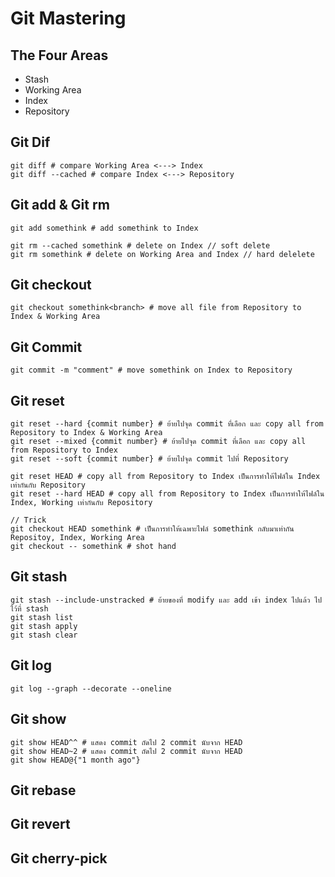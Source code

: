 # Git Mastering

## The Four Areas

- Stash
- Working Area
- Index
- Repository

## Git Dif

```
git diff # compare Working Area <---> Index
git diff --cached # compare Index <---> Repository
```

## Git add & Git rm

```
git add somethink # add somethink to Index

git rm --cached somethink # delete on Index // soft delete
git rm somethink # delete on Working Area and Index // hard delelete
```

## Git checkout

```
git checkout somethink<branch> # move all file from Repository to Index & Working Area
```

## Git Commit

```
git commit -m "comment" # move somethink on Index to Repository
```

## Git reset

```
git reset --hard {commit number} # ย้ายไปจุด commit ที่เลือก และ copy all from Repository to Index & Working Area
git reset --mixed {commit number} # ย้ายไปจุด commit ที่เลือก และ copy all from Repository to Index
git reset --soft {commit number} # ย้ายไปจุด commit ไปที่ Repository

git reset HEAD # copy all from Repository to Index เป็นการทำให้ไฟล์ใน Index เท่ากันกับ Repository
git reset --hard HEAD # copy all from Repository to Index เป็นการทำให้ไฟล์ใน Index, Working เท่ากันกับ Repository

// Trick
git checkout HEAD somethink # เป็นการทำให้เฉพาะไฟล์ somethink กลับมาเท่ากัน Repositoy, Index, Working Area
git checkout -- somethink # shot hand
```

## Git stash

```
git stash --include-unstracked # ย้ายของที่ modify และ add เข้า index ไปแล้ว ไปไว้ที่ stash
git stash list
git stash apply
git stash clear
```

## Git log

```
git log --graph --decorate --oneline
```

## Git show

```
git show HEAD^^ # แสดง commit ถัดไป 2 commit นับจาก HEAD
git show HEAD~2 # แสดง commit ถัดไป 2 commit นับจาก HEAD
git show HEAD@{"1 month ago"}
```

## Git rebase

## Git revert

## Git cherry-pick
